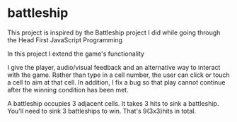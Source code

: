 # battleship

This project is inspired by the Battleship project I did while going through the Head First JavaScript Programming

In this project I extend the game's functionality

I give the player, audio/visual feedback and an alternative way to interact with the game. Rather than type in a cell number, the user can click or touch a cell to aim at that cell. In addition, I fix a bug so that play cannot continue after the winning condition has been met.

A battleship occupies 3 adjacent cells. It takes 3 hits to sink a battleship. You'll need to sink 3 battleships to win. That's 
9(3x3)hits in total.
